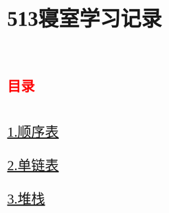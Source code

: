 # <font face="新宋体" size=8> 513寝室学习记录 #
## <font face="新宋体" size=6 color=red> 目录 ##
[1.顺序表](https://github.com/beautifulsakura/Kimi-no-ai/tree/master/%E9%A1%BA%E5%BA%8F%E8%A1%A8)

[2.单链表](https://github.com/beautifulsakura/Kimi-no-ai/tree/master/%E5%8D%95%E9%93%BE%E8%A1%A8)

[3.堆栈](https://github.com/beautifulsakura/Kimi-no-ai/tree/master/%E5%A0%86%E6%A0%88)